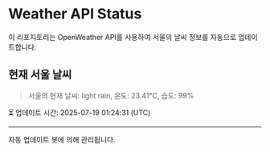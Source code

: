 
# Weather API Status

이 리포지토리는 OpenWeather API를 사용하여 서울의 날씨 정보를 자동으로 업데이트합니다.

## 현재 서울 날씨
> 서울의 현재 날씨: light rain, 온도: 23.41°C, 습도: 99%

⏳ 업데이트 시간: 2025-07-19 01:24:31 (UTC)

---
자동 업데이트 봇에 의해 관리됩니다.
